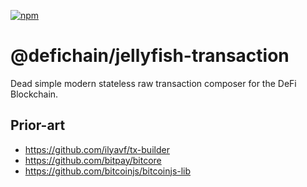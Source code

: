[![npm](https://img.shields.io/npm/v/@defichain/jellyfish-transaction)](https://www.npmjs.com/package/@defichain/jellyfish-transaction/v/latest)

# @defichain/jellyfish-transaction

Dead simple modern stateless raw transaction composer for the DeFi Blockchain.

## Prior-art

- https://github.com/ilyavf/tx-builder
- https://github.com/bitpay/bitcore
- https://github.com/bitcoinjs/bitcoinjs-lib
